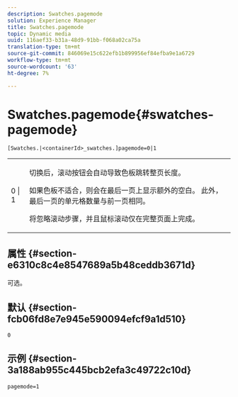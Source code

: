 ```yaml
---
description: Swatches.pagemode
solution: Experience Manager
title: Swatches.pagemode
topic: Dynamic media
uuid: 116aef33-b31a-48d9-91bb-f068a02ca75a
translation-type: tm+mt
source-git-commit: 846069e15c622efb1b899956ef84efba9e1a6729
workflow-type: tm+mt
source-wordcount: '63'
ht-degree: 7%

---
```



# Swatches.pagemode{#swatches-pagemode}

`[Swatches.|<containerId>_swatches.]pagemode=0|1`

<table id="table_52306D2150BC4EE2BD4CE4C718E96CC0"> 
 <tbody> 
  <tr> 
   <td colname="col1"> <p> <span class="codeph"> 0 | 1 </span> </p> </td> 
   <td colname="col2"> <p> 切换后，滚动按钮会自动导致色板跳转整页长度。 </p> <p>如果色板不适合，则会在最后一页上显示额外的空白。 此外，最后一页的单元格数量与前一页相同。 </p> <p>将忽略滚动步骤，并且鼠标滚动仅在完整页面上完成。 </p> </td> 
  </tr> 
 </tbody> 
</table>

## 属性 {#section-e6310c8c4e8547689a5b48ceddb3671d}

可选。

## 默认 {#section-fcb06fd8e7e945e590094efcf9a1d510}

`0`

## 示例 {#section-3a188ab955c445bcb2efa3c49722c10d}

`pagemode=1`
